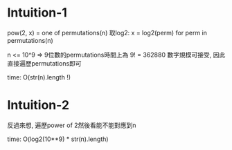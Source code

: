 # Intuition-1

pow(2, x) = one of permutations(n)
取log2: x = log2(perm) for perm in permutations(n)

n <= 10^9 => 9位數的permutations時間上為 9! = 362880
數字規模可接受, 因此直接遍歷permutations即可

time: O(str(n).length !)

# Intuition-2

反過來想, 遍歷power of 2然後看能不能對應到n

time: O(log2(10**9) * str(n).length)